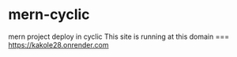 # mern-cyclic
mern project deploy in cyclic
This site is running at this domain === https://kakole28.onrender.com
